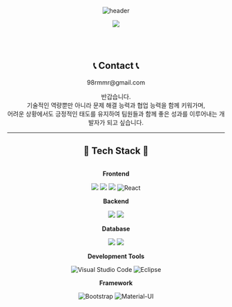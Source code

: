 <div align="center">
  
![header](https://capsule-render.vercel.app/api?type=waving&color=6994CDEE&text=&animation=twinkling&height=80)

<p align="center">
  <a href="https://github.com/JuyoungKwak0618">
    <img src="https://readme-typing-svg.demolab.com?font=Alkatra&weight=600&size=45&width=800&height=100&lines=Welcome+to+Ju-young's+GitHub!%F0%9F%91%8B&color=6994CDEE&center=false&vCenter=false&multiline=true&repeat=true">
  </a>
</p>
<br/>
<br/>
    
## 📞 Contact 📞
<p>98rmmr@gmail.com</p>

<p>반갑습니다.<br/>
기술적인 역량뿐만 아니라 문제 해결 능력과 협업 능력을 함께 키워가며,<br/>
어려운 상황에서도 긍정적인 태도를 유지하여 팀원들과 함께 좋은 성과를 이루어내는 개발자가 되고 싶습니다.</p>

-------

## 🔨 Tech Stack 🔨
<div style="display: flex; flex-direction: column; align-items: center;">
    <!-- Frontend -->
    <p><strong>Frontend</strong></p>
    <div>
        <img src="https://img.shields.io/badge/html5-E34F26?style=flat-square&logo=html5&logoColor=white"> 
        <img src="https://img.shields.io/badge/css-1572B6?style=flat-square&logo=css3&logoColor=white"> 
        <img src="https://img.shields.io/badge/javascript-F7DF1E?style=flat-square&logo=javascript&logoColor=black">
        <img src="https://img.shields.io/badge/react-61DAFB?style=flat-square&logo=react&logoColor=black" alt="React">
    </div>
    <!-- Backend -->
    <p><strong>Backend</strong></p>
    <div>
        <img src="https://img.shields.io/badge/Java-007396?style=for-the-badge&logo=Java&logoColor=white"> 
        <img src="https://img.shields.io/badge/Spring Boot-6DB33F?style=for-the-badge&logo=spring boot&logoColor=white"> 
    </div>
    <!-- Database -->
    <p><strong>Database</strong></p>
    <div>
        <img src="https://img.shields.io/badge/mysql-4479A1?style=for-the-badge&logo=mysql&logoColor=white"> 
        <img src="https://img.shields.io/badge/firebase-FFCA28?style=for-the-badge&logo=firebase&logoColor=white">
    </div>
    <!-- Development Tools -->
    <p><strong>Development Tools</strong></p>
    <div>
        <img src="https://img.shields.io/badge/Visual%20Studio%20Code-007ACC?style=flat-square&logo=visual-studio-code&logoColor=white" alt="Visual Studio Code">
        <img src="https://img.shields.io/badge/Eclipse-2C2255?style=flat-square&logo=eclipse&logoColor=white" alt="Eclipse">
    </div>
    <!-- Framework -->
    <p><strong>Framework</strong></p>
    <div>
        <img src="https://img.shields.io/badge/bootstrap-7952B3?style=flat-square&logo=bootstrap&logoColor=white" alt="Bootstrap">
        <img src="https://img.shields.io/badge/Material--UI-0081CB?style=flat-square&logo=material-ui&logoColor=white" alt="Material-UI">
    </div>
</div>

</div>

